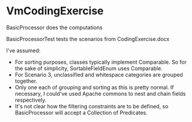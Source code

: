 # VmCodingExercise

BasicProcessor does the computations

BasicProcessorTest tests the scenarios from CodingExercise.docx

I've assumed:
- For sorting purposes, classes typically implement Comparable. So for the sake of simplicity, SortableFieldEnum uses Comparable.
- For Scenario 3, unclassified and whitespace categories are grouped together.
- Only one each of grouping and sorting as this is pretty normal. If necessary, I could've used Apache commons to nest and chain fields respectively.
- It's not clear how the filtering constraints are to be defined, so BasicProcessor will accept a Collection of Predicates.
